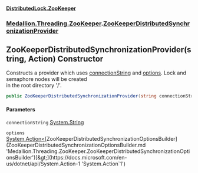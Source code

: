 #### [DistributedLock.ZooKeeper](README.md 'README')
### [Medallion.Threading.ZooKeeper](Medallion.Threading.ZooKeeper.md 'Medallion.Threading.ZooKeeper').[ZooKeeperDistributedSynchronizationProvider](ZooKeeperDistributedSynchronizationProvider.md 'Medallion.Threading.ZooKeeper.ZooKeeperDistributedSynchronizationProvider')

## ZooKeeperDistributedSynchronizationProvider(string, Action<ZooKeeperDistributedSynchronizationOptionsBuilder>) Constructor

Constructs a provider which uses [connectionString](ZooKeeperDistributedSynchronizationProvider..ctor.vy3yiMkyxWODnX4fLuAvkQ.md#Medallion.Threading.ZooKeeper.ZooKeeperDistributedSynchronizationProvider.ZooKeeperDistributedSynchronizationProvider(string,System.Action_Medallion.Threading.ZooKeeper.ZooKeeperDistributedSynchronizationOptionsBuilder_).connectionString 'Medallion.Threading.ZooKeeper.ZooKeeperDistributedSynchronizationProvider.ZooKeeperDistributedSynchronizationProvider(string, System.Action<Medallion.Threading.ZooKeeper.ZooKeeperDistributedSynchronizationOptionsBuilder>).connectionString') and [options](ZooKeeperDistributedSynchronizationProvider..ctor.vy3yiMkyxWODnX4fLuAvkQ.md#Medallion.Threading.ZooKeeper.ZooKeeperDistributedSynchronizationProvider.ZooKeeperDistributedSynchronizationProvider(string,System.Action_Medallion.Threading.ZooKeeper.ZooKeeperDistributedSynchronizationOptionsBuilder_).options 'Medallion.Threading.ZooKeeper.ZooKeeperDistributedSynchronizationProvider.ZooKeeperDistributedSynchronizationProvider(string, System.Action<Medallion.Threading.ZooKeeper.ZooKeeperDistributedSynchronizationOptionsBuilder>).options'). Lock and semaphore nodes will be created  
in the root directory '/'.

```csharp
public ZooKeeperDistributedSynchronizationProvider(string connectionString, System.Action<Medallion.Threading.ZooKeeper.ZooKeeperDistributedSynchronizationOptionsBuilder>? options=null);
```
#### Parameters

<a name='Medallion.Threading.ZooKeeper.ZooKeeperDistributedSynchronizationProvider.ZooKeeperDistributedSynchronizationProvider(string,System.Action_Medallion.Threading.ZooKeeper.ZooKeeperDistributedSynchronizationOptionsBuilder_).connectionString'></a>

`connectionString` [System.String](https://docs.microsoft.com/en-us/dotnet/api/System.String 'System.String')

<a name='Medallion.Threading.ZooKeeper.ZooKeeperDistributedSynchronizationProvider.ZooKeeperDistributedSynchronizationProvider(string,System.Action_Medallion.Threading.ZooKeeper.ZooKeeperDistributedSynchronizationOptionsBuilder_).options'></a>

`options` [System.Action&lt;](https://docs.microsoft.com/en-us/dotnet/api/System.Action-1 'System.Action`1')[ZooKeeperDistributedSynchronizationOptionsBuilder](ZooKeeperDistributedSynchronizationOptionsBuilder.md 'Medallion.Threading.ZooKeeper.ZooKeeperDistributedSynchronizationOptionsBuilder')[&gt;](https://docs.microsoft.com/en-us/dotnet/api/System.Action-1 'System.Action`1')